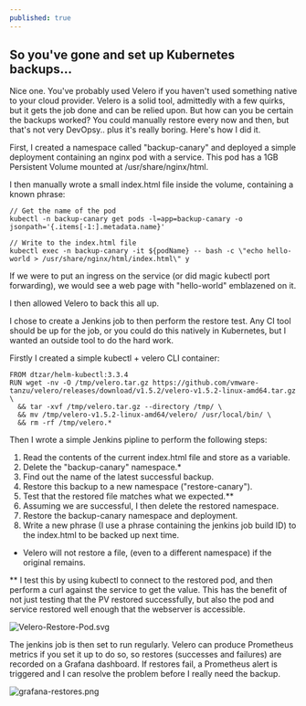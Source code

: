```yaml
---
published: true
---
```

## So you've gone and set up Kubernetes backups...

Nice one. You've probably used Velero if you haven't used something native to your cloud provider. Velero is a solid tool, admittedly with a few quirks, but it gets the job done and can be relied upon. But how can you be certain the backups worked? You could manually restore every now and then, but that's not very DevOpsy.. plus it's really boring. Here's how I did it.

First, I created a namespace called "backup-canary" and deployed a simple deployment containing an nginx pod with a service. This pod has a 1GB Persistent Volume mounted at /usr/share/nginx/html.

I then manually wrote a small index.html file inside the volume, containing a known phrase:

	// Get the name of the pod
    kubectl -n backup-canary get pods -l=app=backup-canary -o jsonpath='{.items[-1:].metadata.name}'
    
    // Write to the index.html file
    kubectl exec -n backup-canary -it ${podName} -- bash -c \"echo hello-world > /usr/share/nginx/html/index.html\" y

If we were to put an ingress on the service (or did magic kubectl port forwarding), we would see a web page with "hello-world" emblazened on it.

I then allowed Velero to back this all up.

I chose to create a Jenkins job to then perform the restore test. Any CI tool should be up for the job, or you could do this natively in Kubernetes, but I wanted an outside tool to do the hard work.

Firstly I created a simple kubectl + velero CLI container:

    FROM dtzar/helm-kubectl:3.3.4
    RUN wget -nv -O /tmp/velero.tar.gz https://github.com/vmware-tanzu/velero/releases/download/v1.5.2/velero-v1.5.2-linux-amd64.tar.gz \
      && tar -xvf /tmp/velero.tar.gz --directory /tmp/ \
      && mv /tmp/velero-v1.5.2-linux-amd64/velero/ /usr/local/bin/ \
      && rm -rf /tmp/velero.*
      
Then I wrote a simple Jenkins pipline to perform the following steps:

1. Read the contents of the current index.html file and store as a variable.
2. Delete the "backup-canary" namespace.*
3. Find out the name of the latest successful backup.
4. Restore this backup to a new namespace ("restore-canary").
5. Test that the restored file matches what we expected.**
6. Assuming we are successful, I then delete the restored namespace.
7. Restore the backup-canary namespace and deployment.
8. Write a new phrase (I use a phrase containing the jenkins job build ID) to the index.html to be backed up next time.

* Velero will not restore a file, (even to a different namespace) if the original remains.

** I test this by using kubectl to connect to the restored pod, and then perform a curl against the service to get the value. This has the benefit of not just testing that the PV restored successfully, but also the pod and service restored well enough that the webserver is accessible.

![Velero-Restore-Pod.svg]({{site.baseurl}}/images/Velero-Restore-Pod.svg)

The jenkins job is then set to run regularly. Velero can produce Prometheus metrics if you set it up to do so, so restores (successes and failures) are recorded on a Grafana dashboard. If restores fail, a Prometheus alert is triggered and I can resolve the problem before I really need the backup.

![grafana-restores.png]({{site.baseurl}}/images/grafana-restores.png)
